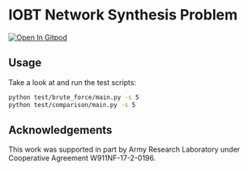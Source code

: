 # IOBT Network Synthesis Problem

[![Open In Gitpod](https://gitpod.io/button/open-in-gitpod.svg)](https://gitpod.io/#https://github.com/ANRGUSC/iobt_ns)

## Usage
Take a look at and run the test scripts:
```bash
python test/brute_force/main.py -s 5
python test/comparison/main.py -s 5
```

## Acknowledgements
This work was supported in part by Army Research Laboratory
under Cooperative Agreement
W911NF-17-2-0196.
